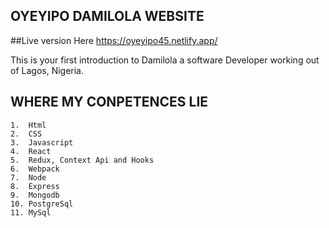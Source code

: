 ## OYEYIPO DAMILOLA WEBSITE

##Live version Here https://oyeyipo45.netlify.app/


 This is your first introduction to Damilola a software Developer working out of Lagos, Nigeria.
 
 ## WHERE MY CONPETENCES LIE
    1.  Html
    2.  CSS
    3.  Javascript
    4.  React
    5.  Redux, Context Api and Hooks
    6.  Webpack
    7.  Node
    8.  Express
    9.  Mongodb
    10. PostgreSql
    11. MySql
